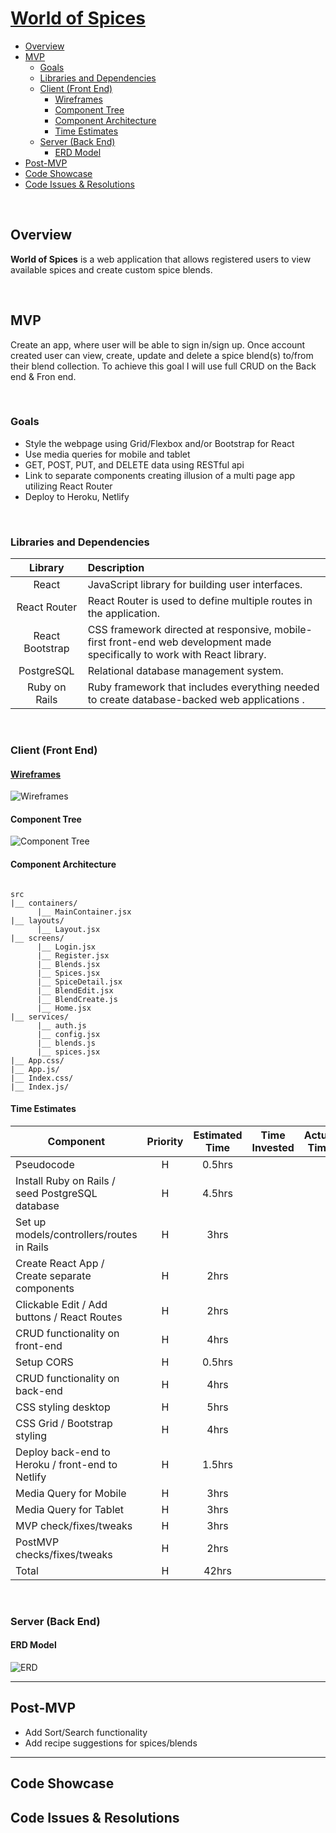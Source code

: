 # [World of Spices](https://world-of-spices.surge.sh/)

- [Overview](#overview)
- [MVP](#mvp)
  - [Goals](#goals)
  - [Libraries and Dependencies](#libraries-and-dependencies)
  - [Client (Front End)](#client-front-end)
    - [Wireframes](#wireframes)
    - [Component Tree](#component-tree)
    - [Component Architecture](#component-architecture)
    - [Time Estimates](#time-estimates)
  - [Server (Back End)](#server-back-end)
    - [ERD Model](#erd-model)
- [Post-MVP](#post-mvp)
- [Code Showcase](#code-showcase)
- [Code Issues & Resolutions](#code-issues--resolutions)

<br>

## Overview

**World of Spices** is a web application that allows registered users to view available spices and create custom spice blends.

<br>

## MVP

Create an app, where user will be able to sign in/sign up. Once account created user can view, create, update and delete a spice blend(s) to/from their blend collection. To achieve this goal I will use full CRUD on the Back end & Fron end.

<br>

### Goals

- Style the webpage using Grid/Flexbox and/or Bootstrap for React
- Use media queries for mobile and tablet 
- GET, POST, PUT, and DELETE data using RESTful api
- Link to separate components creating illusion of a multi page app utilizing React Router
- Deploy to Heroku, Netlify

<br>

### Libraries and Dependencies

|     Library      | Description                                                                                                                |
| :--------------: | :------------------------------------------------------------------------------------------------------------------------- |
|      React       | JavaScript library for building user interfaces.                                                                           |
|   React Router   | React Router is used to define multiple routes in the application.                                                         |
| React Bootstrap  | CSS framework directed at responsive, mobile-first front-end web development made specifically to work with React library. |
|     PostgreSQL   | Relational database management system.                                                                                     |
|  Ruby on Rails   | Ruby framework that includes everything needed to create database-backed web applications .                                |

<br>

### Client (Front End)

#### [Wireframes](https://www.figma.com/file/twSXmrDwSBn9RzNAFB7bIv/world-of-spices?node-id=0%3A1)
![Wireframes](https://i.imgur.com/JyprJvs.png)

#### Component Tree

![Component Tree](https://i.imgur.com/JpBUg61.png)

#### Component Architecture

``` structure

src
|__ containers/
      |__ MainContainer.jsx
|__ layouts/
      |__ Layout.jsx
|__ screens/
      |__ Login.jsx
      |__ Register.jsx
      |__ Blends.jsx
      |__ Spices.jsx
      |__ SpiceDetail.jsx
      |__ BlendEdit.jsx
      |__ BlendCreate.js
      |__ Home.jsx
|__ services/
      |__ auth.js
      |__ config.jsx
      |__ blends.js
      |__ spices.jsx
|__ App.css/
|__ App.js/
|__ Index.css/
|__ Index.js/
```

#### Time Estimates

| Component                                                | Priority | Estimated Time | Time Invested | Actual Time |
| -------------------------------------------------------- | :------: | :------------: | :-----------: | :---------: |
| Pseudocode                                               |    H     |    0.5hrs      |               |             |
| Install Ruby on Rails / seed PostgreSQL database         |    H     |    4.5hrs      |               |             |
| Set up models/controllers/routes in Rails                |    H     |      3hrs      |               |             |
| Create React App / Create separate components            |    H     |      2hrs      |               |             |
| Clickable Edit / Add buttons / React Routes              |    H     |      2hrs      |               |             |
| CRUD functionality on front-end                          |    H     |      4hrs      |               |             |
| Setup CORS                                               |    H     |    0.5hrs      |               |             |
| CRUD functionality on back-end                           |    H     |      4hrs      |               |             |
| CSS styling desktop                                      |    H     |      5hrs      |               |             |
| CSS Grid / Bootstrap styling                             |    H     |      4hrs      |               |             |
| Deploy back-end to Heroku / front-end to Netlify         |    H     |    1.5hrs      |               |             |
| Media Query for Mobile                                   |    H     |      3hrs      |               |             |
| Media Query for Tablet                                   |    H     |      3hrs      |               |             |
| MVP check/fixes/tweaks                                   |    H     |      3hrs      |               |             |
| PostMVP checks/fixes/tweaks                              |    H     |      2hrs      |               |             |
| Total                                                    |    H     |     42hrs      |               |             |


<br>

### Server (Back End)

#### ERD Model

![ERD](https://i.imgur.com/hIZSDlD.png)
<br>

***

## Post-MVP

- Add Sort/Search functionality
- Add recipe suggestions for spices/blends

***

## Code Showcase

## Code Issues & Resolutions
